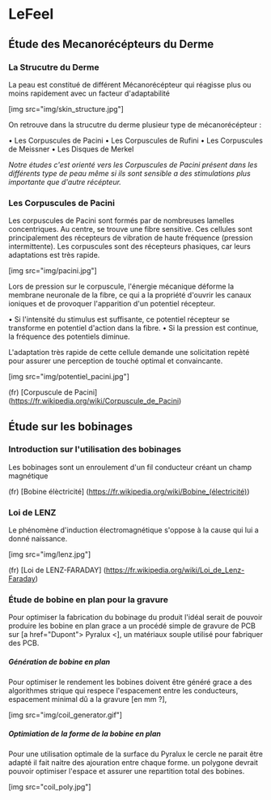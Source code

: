 
# LeFeel


## Étude des Mecanorécépteurs du Derme
### La Strucutre du Derme

La peau est constitué de différent Mécanorécépteur qui réagisse plus ou moins rapidement avec un facteur d'adaptabilité

[img src="img/skin_structure.jpg"]

On retrouve dans la strucutre du derme plusieur type de mécanorécépteur :

• Les Corpuscules de Pacini
• Les Corpuscules de Rufini
• Les Corpuscules de Meissner
• Les Disques de Merkel

*Notre études c'est orienté vers les Corpuscules de Pacini présent dans les différents type de peau même si ils sont sensible a des stimulations plus importante que d'autre récépteur.*

### Les Corpuscules de Pacini

Les corpuscules de Pacini sont formés par de nombreuses lamelles concentriques. Au centre, se trouve une fibre sensitive. Ces cellules sont principalement des récepteurs de vibration de haute fréquence (pression intermittente). Les corpuscules sont des récepteurs phasiques, car leurs adaptations est très rapide.

[img src="img/pacini.jpg"]

Lors de pression sur le corpuscule, l'énergie mécanique déforme la membrane neuronale de la fibre, ce qui a la propriété d'ouvrir les canaux ioniques et de provoquer l'apparition d'un potentiel récepteur.

• Si l'intensité du stimulus est suffisante, ce potentiel récepteur se transforme en potentiel d'action dans la fibre.
• Si la pression est continue, la fréquence des potentiels diminue.

L'adaptation très rapide de cette cellule demande une solicitation repèté pour assurer une perception de touché optimal et convaincante.

[img src="img/potentiel_pacini.jpg"]

(fr) [Corpuscule de Pacini] (https://fr.wikipedia.org/wiki/Corpuscule_de_Pacini)

## Étude sur les bobinages
### Introduction sur l'utilisation des bobinages

Les bobinages sont un enroulement d'un fil conducteur créant un champ magnétique

(fr) [Bobine élèctricité] (https://fr.wikipedia.org/wiki/Bobine_(électricité))

### Loi de LENZ
Le phénomène d'induction électromagnétique s'oppose à la cause qui lui a donné naissance.

[img src="img/lenz.jpg"]

(fr) [Loi de LENZ-FARADAY] (https://fr.wikipedia.org/wiki/Loi_de_Lenz-Faraday)

### Étude de bobine en plan pour la gravure

Pour optimiser la fabrication du bobinage du produit l'idéal serait de pouvoir produire les bobine en plan grace a un procédé simple de gravure de PCB sur [a href="Dupont"> Pyralux <], un matériaux souple utilisé pour fabriquer des PCB.

##### Génération de bobine en plan

Pour optimiser le rendement les bobines doivent être généré grace a des algorithmes strique qui respece l'espacement entre les conducteurs, espacement minimal dû a la gravure [en mm ?],

[img src="img/coil_generator.gif"]

##### Optimiation de la forme de la bobine en plan

Pour une utilisation optimale de la surface du Pyralux le cercle ne parait être adapté il fait naitre des ajouration entre chaque forme. un polygone devrait pouvoir optimiser l'espace et assurer une repartition total des bobines.

[img src="coil_poly.jpg"]
